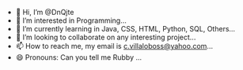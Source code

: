 - 👋 Hi, I’m @DnQjte
- 👀 I’m interested in Programming...
- 🌱 I’m currently learning in Java, CSS, HTML, Python, SQL, Others...
- 💞️ I’m looking to collaborate on any interesting project...
- 📫 How to reach me, my email is c.villaloboss@yahoo.com...
- 😄 Pronouns: Can you tell me Rubby ...


<!---
DnQjte/DnQjte is a ✨ special ✨ repository because its `README.md` (this file) appears on your GitHub profile.
You can click the Preview link to take a look at your changes.
--->
